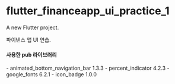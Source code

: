 # flutter_financeapp_ui_practice_1

A new Flutter project.

파이낸스 앱 UI 연습.

<h4>사용한 pub 라이브러리</h4>
  -  animated_bottom_navigation_bar 1.3.3
  -  percent_indicator 4.2.3
  -  google_fonts 6.2.1
  -  icon_badge 1.0.0
